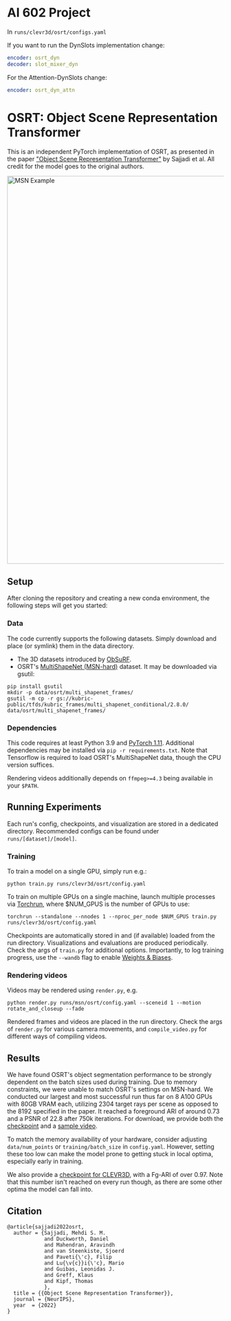 # AI 602 Project

In `runs/clevr3d/osrt/configs.yaml`

If you want to run the DynSlots implementation change:

 ```yaml
encoder: osrt_dyn
decoder: slot_mixer_dyn
 ```

For the Attention-DynSlots change:

 ```yaml
encoder: osrt_dyn_attn
 ```

# OSRT: Object Scene Representation Transformer

This is an independent PyTorch implementation of OSRT, as presented in the paper
["Object Scene Representation Transformer"](https://osrt-paper.github.io/) by Sajjadi et al.
All credit for the model goes to the original authors.

<img src="https://drive.google.com/uc?id=1Gsoxlab6c3wOL0Bdj6SEV8L1RsI-mhWF" alt="MSN Example" width="900"/>

## Setup
After cloning the repository and creating a new conda environment, the following steps will get you started:

### Data
The code currently supports the following datasets. Simply download and place (or symlink) them in the data directory.

- The 3D datasets introduced by [ObSuRF](https://stelzner.github.io/obsurf/).
- OSRT's [MultiShapeNet (MSN-hard)](https://osrt-paper.github.io/#dataset) dataset. It may be downloaded via gsutil:
 ```
 pip install gsutil
 mkdir -p data/osrt/multi_shapenet_frames/
 gsutil -m cp -r gs://kubric-public/tfds/kubric_frames/multi_shapenet_conditional/2.8.0/ data/osrt/multi_shapenet_frames/
 ```

### Dependencies
This code requires at least Python 3.9 and [PyTorch 1.11](https://pytorch.org/get-started/locally/).
Additional dependencies may be installed via `pip -r requirements.txt`. Note that Tensorflow is
required to load OSRT's MultiShapeNet data, though the CPU version suffices.

Rendering videos additionally depends on `ffmpeg>=4.3` being available in your `$PATH`.

## Running Experiments
Each run's config, checkpoints, and visualization are stored in a dedicated directory. Recommended configs can be found under `runs/[dataset]/[model]`.

### Training
To train a model on a single GPU, simply run e.g.:
```
python train.py runs/clevr3d/osrt/config.yaml
```
To train on multiple GPUs on a single machine, launch multiple processes via [Torchrun](https://pytorch.org/docs/stable/elastic/run.html), where $NUM_GPUS is the number of GPUs to use:
```
torchrun --standalone --nnodes 1 --nproc_per_node $NUM_GPUS train.py runs/clevr3d/osrt/config.yaml
```
Checkpoints are automatically stored in and (if available) loaded from the run directory.
Visualizations and evaluations are produced periodically.  Check the args of `train.py` for
additional options. Importantly, to log training progress, use the `--wandb` flag to enable [Weights
& Biases](https://wandb.ai).

### Rendering videos
Videos may be rendered using `render.py`, e.g.
```
python render.py runs/msn/osrt/config.yaml --sceneid 1 --motion rotate_and_closeup --fade
```
Rendered frames and videos are placed in the run directory. Check the args of `render.py` for various camera movements,
and `compile_video.py` for different ways of compiling videos.

## Results
We have found OSRT's object segmentation performance to be strongly dependent on the batch sizes
used during training. Due to memory constraints, we were unable to match OSRT's settings on MSN-hard.
We conducted our largest and most successful run thus far on 8 A100 GPUs with 80GB VRAM each,
utilizing 2304 target rays per scene as opposed to the 8192 specified in the paper.
It reached a foreground ARI of around 0.73 and a PSNR of 22.8 after
750k iterations. For download, we provide both the
[checkpoint](https://drive.google.com/file/d/1EAxajGk0guvKtj0FLjza24pMbdV0p7br/view?usp=sharing)
and a
[sample video](https://drive.google.com/file/d/1m0H4Sk2DjldCdJ_O3k3siXehuk_dyd_M/view).

To match the memory availability of your hardware, consider adjusting `data/num_points` or
`training/batch_size` in `config.yaml`. However, setting these too low can make the model prone to
getting stuck in local optima, especially early in training.

We also provide a [checkpoint for CLEVR3D](https://drive.google.com/file/d/1HCwrVPWHWErGF5K_Oud5xKCWqdP-pxkB/view), with a Fg-ARI of over 0.97.
Note that this number isn't reached on every run though, as there are some other optima the model can fall into.

## Citation

```
@article{sajjadi2022osrt,
  author = {Sajjadi, Mehdi S. M.
			and Duckworth, Daniel
			and Mahendran, Aravindh
			and van Steenkiste, Sjoerd
			and Paveti{\'c}, Filip
			and Lu{\v{c}}i{\'c}, Mario
			and Guibas, Leonidas J.
			and Greff, Klaus
			and Kipf, Thomas
			},
  title = {{Object Scene Representation Transformer}},
  journal = {NeurIPS},
  year  = {2022}
}
```

